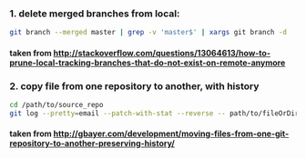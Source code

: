 
### 1. delete merged branches from local:
```bash
git branch --merged master | grep -v 'master$' | xargs git branch -d
```
####  taken from http://stackoverflow.com/questions/13064613/how-to-prune-local-tracking-branches-that-do-not-exist-on-remote-anymore

### 2. copy file from one repository to another, with history
```bash
cd /path/to/source_repo
git log --pretty=email --patch-with-stat --reverse -- path/to/fileOrDirectoryToCopy | (cd /path/to/destination_repo && git am)
```
#### taken from http://gbayer.com/development/moving-files-from-one-git-repository-to-another-preserving-history/

